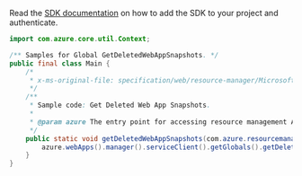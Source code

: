 Read the [SDK documentation](https://github.com/Azure/azure-sdk-for-java/blob/azure-resourcemanager_2.13.0/sdk/resourcemanager/azure-resourcemanager/README.md) on how to add the SDK to your project and authenticate.

```java
import com.azure.core.util.Context;

/** Samples for Global GetDeletedWebAppSnapshots. */
public final class Main {
    /*
     * x-ms-original-file: specification/web/resource-manager/Microsoft.Web/stable/2021-03-01/examples/GetDeletedWebAppSnapshots.json
     */
    /**
     * Sample code: Get Deleted Web App Snapshots.
     *
     * @param azure The entry point for accessing resource management APIs in Azure.
     */
    public static void getDeletedWebAppSnapshots(com.azure.resourcemanager.AzureResourceManager azure) {
        azure.webApps().manager().serviceClient().getGlobals().getDeletedWebAppSnapshotsWithResponse("9", Context.NONE);
    }
}
```
